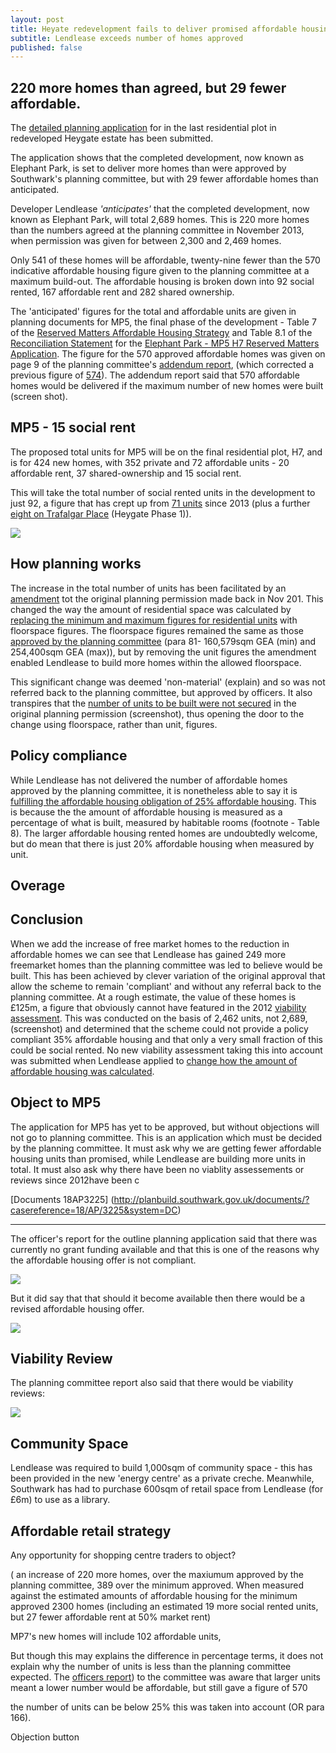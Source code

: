 ```yaml
---
layout: post
title: Heyate redevelopment fails to deliver promised affordable housing
subtitle: Lendlease exceeds number of homes approved
published: false
---
```


## 220 more homes than agreed, but 29 fewer affordable.

The [detailed planning application]((http://planbuild.southwark.gov.uk/documents/?casereference=19/AP/1166&system=DC)) for in the last residential plot in redeveloped Heygate estate has been submitted.

The application shows that the completed development, now known as Elephant Park, is set to deliver more homes than were approved by Southwark's planning committee, but with 29 fewer affordable homes than anticipated.

Developer Lendlease _'anticipates'_ that the completed development, now known as Elephant Park, will total 2,689 homes.  This is 220 more homes than the numbers agreed at the planning committee in November 2013, when permission was given for between 2,300 and 2,469 homes.

Only 541 of these homes will be affordable, twenty-nine fewer than the 570 indicative affordable housing figure given to the planning committee at a maximum build-out.  The affordable housing is broken down into 92 social rented, 167 affordable rent and 282 shared ownership.

The 'anticipated' figures for the total and affordable units are given in planning documents for MP5, the final phase of the development - Table 7 of the [Reserved Matters Affordable Housing Strategy](http://35percent.org/img/epupdatedahstrategy.pdf) and Table 8.1 of the [Reconciliation Statement](http://planbuild.southwark.gov.uk/documents/?GetDocument=%7b%7b%7b!ODWxL4QoZvkgXXbACxb5vg%3d%3d!%7d%7d%7d) for the [Elephant Park - MP5 H7 Reserved Matters Application](https://planning.southwark.gov.uk/online-applications/applicationDetails.do?activeTab=externalDocuments&keyVal=_STHWR_DCAPR_9582742).  The figure for the 570 approved affordable homes was given on page 9 of the planning committee's [addendum report](http://planbuild.southwark.gov.uk/documents/?GetDocument=%7b%7b%7b!Q7K%2bVQ5GwV3kVWHHRXBCqg%3d%3d!%7d%7d%7d), (which corrected a previous figure of [574](http://planbuild.southwark.gov.uk/documents/?GetDocument=%7b%7b%7b!swSywGCW3zgzV1miHXgXSg%3d%3d!%7d%7d%7d)).  The addendum report said that 570 affordable homes would be delivered if the maximum number of new homes were built (screen shot).

## MP5 - 15 social rent

The proposed total units for MP5 will be on the final residential plot, H7, and is for 424 new homes, with 352 private and 72 affordable units - 20 affordable rent, 37 shared-ownership and 15 social rent.

This will take the total number of social rented units in the development to just 92, a figure that has crept up from [71 units](http://35percent.org/2013-01-13-will-the-planning-committee-see-sense/) since 2013 (plus a further [eight on Trafalgar Place](http://planbuild.southwark.gov.uk/documents/?GetDocument=%7b%7b%7b!DcDunvLF2MOAcCag9FShbg%3d%3d!%7d%7d%7d) (Heygate Phase 1)).


![](http://35percent.org/img/epark92socialrent.jpg)




## How planning works

The increase in the total number of units has been facilitated by an [amendment](https://planning.southwark.gov.uk/online-applications/applicationDetails.do?activeTab=externalDocuments&keyVal=_STHWR_DCAPR_9580199) tot the original planning permission made back in Nov 201.  This changed the way the amount of residential space was calculated by [replacing the minimum and maximum figures for residential units](http://planbuild.southwark.gov.uk/documents/?GetDocument=%7b%7b%7b!s8fyBoziHiy%2fr1TPdwL8eQ%3d%3d!%7d%7d%7d) with floorspace figures. The floorspace figures remained the same as those [approved by the planning committee](http://planbuild.southwark.gov.uk/documents/?GetDocument=%7b%7b%7b!hgyBVuEH%2b8BxXry2bGRAtA%3d%3d!%7d%7d%7d)   (para 81- 160,579sqm GEA (min) and 254,400sqm GEA (max)), but by removing the unit figures the amendment enabled Lendlease to build more homes within the allowed floorspace.

This significant change was deemed 'non-material' (explain) and so was not referred back to the planning committee, but approved by officers. It also transpires that the [number of units to be built were not secured](http://planbuild.southwark.gov.uk/documents/?GetDocument=%7b%7b%7b!RmPsohICrz2DqmiiC%2fGX%2fQ%3d%3d!%7d%7d%7d) in the original planning permission (screenshot), thus opening the door to the change using floorspace, rather than unit, figures.

## Policy compliance

While Lendlease has not delivered the number of affordable homes approved by the planning committee, it is nonetheless able to say it is [fulfilling the affordable housing obligation of 25% affordable housing](http://35percent.org/img/epupdatedahstrategy.pdf).  This is because the the amount of affordable housing is measured as a percentage of what is built, measured by habitable rooms (footnote - Table 8).  The larger affordable housing rented homes are undoubtedly welcome, but do mean that there is just 20% affordable housing when measured by unit. 


## Overage

## Conclusion

When we add the increase of free market homes to the reduction in affordable homes we can see that Lendlease has gained 249 more freemarket homes than the planning committee was led to believe would be built. This has been achieved by clever variation of the original approval that allow the scheme to remain 'compliant' and without any referral back to the planning committee. At a rough estimate, the value of these homes is £125m, a figure that obviously cannot have featured in the 2012 [viability assessment](http://crappistmartin.github.io/images/HeygateViabilityAssessment_MainReport.pdf).  This was conducted on the basis of 2,462 units, not 2,689, (screenshot) and determined that the scheme could not provide a policy compliant 35% affordable housing and that only a very small fraction of this could be social rented.  No new viability assessment taking this into account was submitted when Lendlease applied to [change how the amount of affordable housing was calculated](http://planbuild.southwark.gov.uk/documents/?casereference=18/AP/3225&system=DC).

## Object to MP5

The application for MP5 has yet to be approved, but without objections will not go to planning committee.  This is an application which must be decided by the planning committee.  It must ask why we are getting fewer affordable housing units than promised, while Lendlease are building more units in total.  It must also ask why there have been no viablity assessements or reviews since 2012have been c



[Documents 18AP3225] (http://planbuild.southwark.gov.uk/documents/?casereference=18/AP/3225&system=DC)

---------------------------------------------------------------------------------------------------------




 
The officer's report for the outline planning application said that there was currently no grant funding available and that this is one of the reasons why the affordable housing offer is not compliant.


![](http://35percent.org/img/gfunding1.png)

But it did say that that should it become available then there would be a revised affordable housing offer.

![](http://35percent.org/img/gfunding2.png)


## Viability Review
The planning committee report also said that there would be viability reviews:

![](http://35percent.org/img/vrev.png)

## Community Space
 Lendlease was required to build 1,000sqm of community space - this has been provided in the new 'energy centre' as a private creche.
Meanwhile, Southwark has had to purchase 600sqm of retail space from Lendlease (for £6m) to use as a library.

## Affordable retail strategy

Any opportunity for shopping centre traders to object?



 ( an increase of 220 more homes, over the maxiumum approved by the planning committee, 389 over the minimum approved.  When measured against the estimated amounts of affordable housing for the minimum approved 2300 homes  (including an estimated 19 more social rented units, but 27 fewer affordable rent at 50% market rent)
 
MP7's new homes will include 102 affordable units,

 But though this may explains the difference in percentage terms, it does not explain why the number of units is less than the planning committee expected.  The [officers report](http://planbuild.southwark.gov.uk/documents/?GetDocument=%7b%7b%7b!swSywGCW3zgzV1miHXgXSg%3d%3d!%7d%7d%7d)) to the committee was aware that larger units meant a lower number would be affordable, but still gave a figure of 570

the number of units can be below 25% this was taken into account (OR para 166).


Objection button
